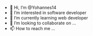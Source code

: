 - 👋 Hi, I’m @Yohannes14
- 👀 I’m interested in software developer
- 🌱 I’m currently learning web developer
- 💞️ I’m looking to collaborate on ...
- 📫 How to reach me ...

<!---
Yohannes14/Yohannes14 is a ✨ special ✨ repository because its `README.md` (this file) appears on your GitHub profile.
You can click the Preview link to take a look at your changes.
--->
